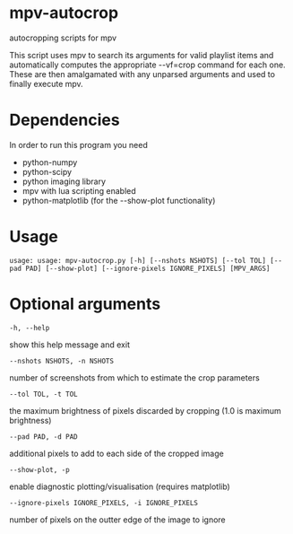 mpv-autocrop
============
autocropping scripts for mpv


This script uses mpv to search its arguments for valid playlist items and
automatically computes the appropriate --vf=crop command for each one. These
are then amalgamated with any unparsed arguments and used to finally execute
mpv.

Dependencies
============
In order to run this program you need
* python-numpy
* python-scipy
* python imaging library
* mpv with lua scripting enabled
* python-matplotlib (for the --show-plot functionality)

Usage
=====
    usage: usage: mpv-autocrop.py [-h] [--nshots NSHOTS] [--tol TOL] [--pad PAD] [--show-plot] [--ignore-pixels IGNORE_PIXELS] [MPV_ARGS]

Optional arguments
==================

    -h, --help            
show this help message and exit

    --nshots NSHOTS, -n NSHOTS
number of screenshots from which to estimate the crop parameters

    --tol TOL, -t TOL     
the maximum brightness of pixels discarded by cropping (1.0 is maximum brightness)

    --pad PAD, -d PAD     
additional pixels to add to each side of the cropped image

    --show-plot, -p
enable diagnostic plotting/visualisation (requires matplotlib)

    --ignore-pixels IGNORE_PIXELS, -i IGNORE_PIXELS
number of pixels on the outter edge of the image to ignore
